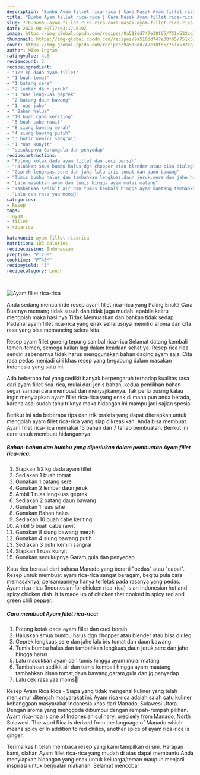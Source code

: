 ```yaml
---
description: "Bumbu Ayam fillet rica-rica | Cara Masak Ayam fillet rica-rica Yang Mudah Dan Praktis"
title: "Bumbu Ayam fillet rica-rica | Cara Masak Ayam fillet rica-rica Yang Mudah Dan Praktis"
slug: 770-bumbu-ayam-fillet-rica-rica-cara-masak-ayam-fillet-rica-rica-yang-mudah-dan-praktis
date: 2020-08-09T17:03:17.019Z
image: https://img-global.cpcdn.com/recipes/9a518dd747e38f65/751x532cq70/ayam-fillet-rica-rica-foto-resep-utama.jpg
thumbnail: https://img-global.cpcdn.com/recipes/9a518dd747e38f65/751x532cq70/ayam-fillet-rica-rica-foto-resep-utama.jpg
cover: https://img-global.cpcdn.com/recipes/9a518dd747e38f65/751x532cq70/ayam-fillet-rica-rica-foto-resep-utama.jpg
author: Mike Ingram
ratingvalue: 4.6
reviewcount: 3
recipeingredient:
- "1/2 kg dada ayam fillet"
- "1 buah tomat"
- "1 batang sere"
- "2 lembar daun jeruk"
- "1 ruas lengkuas geprek"
- "2 batang daun bawang"
- "1 ruas jahe"
- " Bahan halus"
- "10 buah cabe keriting"
- "5 buah cabe rawit"
- "8 siung bawang merah"
- "4 siung bawang putih"
- "3 butir kemiri sangrai"
- "1 ruas kunyit"
- "secukupnya Garamgula dan penyedap"
recipeinstructions:
- "Potong kotak dada ayam fillet dan cuci bersih"
- "Haluskan smua bumbu halus dgn chopper atau blender atau bisa diuleg"
- "Geprek lengkuas,sere dan jahe lalu iris tomat dan daun bawang"
- "Tumis bumbu halus dan tambahkan lengkuas,daun jeruk,sere dan jahe hingga harus"
- "Lalu masukkan ayam dan tumis hingga ayam mulai matang"
- "Tambahkan sedikit air dan tumis kembali hingga ayam maatang tambahkan irisan tomat,daun bawang,garam,gula dan jg penyedap"
- "Lalu cek rasa yaa moms🤗"
categories:
- Resep
tags:
- ayam
- fillet
- ricarica

katakunci: ayam fillet ricarica 
nutrition: 183 calories
recipecuisine: Indonesian
preptime: "PT25M"
cooktime: "PT43M"
recipeyield: "3"
recipecategory: Lunch

---
```



![Ayam fillet rica-rica](https://img-global.cpcdn.com/recipes/9a518dd747e38f65/751x532cq70/ayam-fillet-rica-rica-foto-resep-utama.jpg)

Anda sedang mencari ide resep ayam fillet rica-rica yang Paling Enak? Cara Buatnya memang tidak susah dan tidak juga mudah. apabila keliru mengolah maka hasilnya Tidak Memuaskan dan bahkan tidak sedap. Padahal ayam fillet rica-rica yang enak seharusnya memiliki aroma dan cita rasa yang bisa memancing selera kita.

Resep ayam fillet goreng tepung sambal rica-rica Selamat datang kembali temen-temen, semoga kalian lagi dalam keadaan sehat ya. Resep rica rica sendiri sebenarnya tidak harus menggunakan bahan daging ayam saja. Cita rasa pedas menjadi ciri khas resep yang tergabung dalam masakan indonesia yang satu ini.

Ada beberapa hal yang sedikit banyak berpengaruh terhadap kualitas rasa dari ayam fillet rica-rica, mulai dari jenis bahan, kedua pemilihan bahan segar sampai cara membuat dan menyajikannya. Tak perlu pusing kalau ingin menyiapkan ayam fillet rica-rica yang enak di mana pun anda berada, karena asal sudah tahu triknya maka hidangan ini mampu jadi sajian spesial.


Berikut ini ada beberapa tips dan trik praktis yang dapat diterapkan untuk mengolah ayam fillet rica-rica yang siap dikreasikan. Anda bisa membuat Ayam fillet rica-rica memakai 15 bahan dan 7 tahap pembuatan. Berikut ini cara untuk membuat hidangannya.

<!--inarticleads1-->

##### Bahan-bahan dan bumbu yang diperlukan dalam pembuatan Ayam fillet rica-rica:

1. Siapkan 1/2 kg dada ayam fillet
1. Sediakan 1 buah tomat
1. Gunakan 1 batang sere
1. Gunakan 2 lembar daun jeruk
1. Ambil 1 ruas lengkuas geprek
1. Sediakan 2 batang daun bawang
1. Gunakan 1 ruas jahe
1. Gunakan  Bahan halus
1. Sediakan 10 buah cabe keriting
1. Ambil 5 buah cabe rawit
1. Gunakan 8 siung bawang merah
1. Gunakan 4 siung bawang putih
1. Sediakan 3 butir kemiri sangrai
1. Siapkan 1 ruas kunyit
1. Gunakan secukupnya Garam,gula dan penyedap


Kata rica berasal dari bahasa Manado yang berarti &#34;pedas&#34; atau &#34;cabai&#34;. Resep untuk membuat ayam rica-rica sangat beragam, begitu pula cara memasaknya, persamaannya hanya terletak pada rasanya yang pedas. Ayam rica-rica (Indonesian for chicken rica-rica) is an Indonesian hot and spicy chicken dish. It is made up of chicken that cooked in spicy red and green chili pepper. 

<!--inarticleads2-->

##### Cara membuat Ayam fillet rica-rica:

1. Potong kotak dada ayam fillet dan cuci bersih
1. Haluskan smua bumbu halus dgn chopper atau blender atau bisa diuleg
1. Geprek lengkuas,sere dan jahe lalu iris tomat dan daun bawang
1. Tumis bumbu halus dan tambahkan lengkuas,daun jeruk,sere dan jahe hingga harus
1. Lalu masukkan ayam dan tumis hingga ayam mulai matang
1. Tambahkan sedikit air dan tumis kembali hingga ayam maatang tambahkan irisan tomat,daun bawang,garam,gula dan jg penyedap
1. Lalu cek rasa yaa moms🤗


Resep Ayam Rica Rica - Siapa yang tidak mengenal kuliner yang telah menjamur ditengah masyarakat ini. Ayam rica-rica adalah salah satu kuliner kebanggaan masyarakat Indonesia khas dari Manado, Sulawesi Utara. Dengan aroma yang menggoda dibumbui dengan rempah-rempah pilihan. Ayam rica-rica is one of Indonesian culinary, precisely from Manado, North Sulawesi. The word Rica is derived from the language of Manado which means spicy or In addition to red chilies, another spice of ayam rica-rica is ginger. 

Terima kasih telah membaca resep yang kami tampilkan di sini. Harapan kami, olahan Ayam fillet rica-rica yang mudah di atas dapat membantu Anda menyiapkan hidangan yang enak untuk keluarga/teman maupun menjadi inspirasi untuk berjualan makanan. Selamat mencoba!

